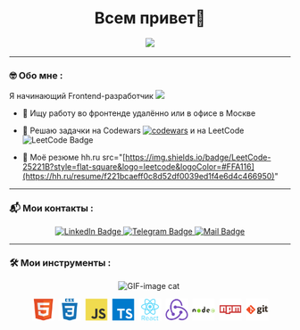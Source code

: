 <h1 align="center">Всем привет👋</h1>
<div align="center">
  <img src="https://media.giphy.com/media/hpXdHPfFI5wTABdDx9/giphy.gif" />
</div>

 ---
### :nerd_face: Обо мне :
Я начинающий Frontend-разработчик <img src="https://media.giphy.com/media/WUlplcMpOCEmTGBtBW/giphy.gif" width="30">
- :telescope: Ищу работу во фронтенде удалённо или в офисе в Москве
  
- :dart: Решаю задачки на Codewars [![codewars](https://www.codewars.com/users/tanny-may/badges/micro)](https://www.codewars.com/users/tanny-may) и на LeetCode <img src="https://img.shields.io/badge/LeetCode-25221B?style=flat-square&logo=leetcode&logoColor=#FFA116" alt="LeetCode Badge"/>
  
- :page_facing_up: Моё резюме hh.ru src="[https://img.shields.io/badge/LeetCode-25221B?style=flat-square&logo=leetcode&logoColor=#FFA116](https://hh.ru/resume/f221bcaeff0c8d52df0039ed1f4e6d4c466950)"
  
---
### :mailbox_with_mail: Мои контакты :
<div id="badges" align="center">
  <a href="https://www.linkedin.com/in/tanny-may">
    <img src="https://img.shields.io/badge/LinkedIn-blue?style=flat&logo=linkedin&logoColor=white" alt="LinkedIn Badge"/>
  </a>
  <a href="https://t.me/tanny_may">
    <img src="https://img.shields.io/badge/Telegram-blue?style=flat&logo=telegram&logoColor=white" alt="Telegram Badge"/>
  </a>
  <a href=""mailto:tanny-may@email.com"">
    <img src="https://img.shields.io/badge/E--mail-blue?style=flat&logo=mail.ru&logoColor=white" alt="Mail Badge"/>
  </a>
</div> 

  ---
### :hammer_and_wrench: Мои инструменты :
<div align="center">
  <img src="https://media.giphy.com/media/M4NykXxUE0HAcK7UJ6/giphy.gif" alt="GIF-image cat" width="200"/>&nbsp;

  <img src="https://github.com/devicons/devicon/blob/master/icons/html5/html5-original.svg" title="HTML5" alt="HTML" width="40" height="40"/>&nbsp;
  <img src="https://github.com/devicons/devicon/blob/master/icons/css3/css3-plain-wordmark.svg"  title="CSS3" alt="CSS" width="40" height="40"/>&nbsp;
  <img src="https://github.com/devicons/devicon/blob/master/icons/javascript/javascript-original.svg" title="JavaScript" alt="JavaScript" width="40" height="40"/>&nbsp;
  <img src="https://github.com/devicons/devicon/blob/master/icons/typescript/typescript-original.svg" title="Typescript" alt="Typescript" width="40" height="40"/>&nbsp;
  <img src="https://github.com/devicons/devicon/blob/master/icons/react/react-original-wordmark.svg" title="React" alt="React" width="40" height="40"/>&nbsp;
  <img src="https://github.com/devicons/devicon/blob/master/icons/redux/redux-original.svg" title="Redux" alt="Redux " width="40" height="40"/>&nbsp;
  <img src="https://github.com/devicons/devicon/blob/master/icons/nodejs/nodejs-original-wordmark.svg" title="NodeJS" alt="NodeJS" width="40" height="40"/>&nbsp;
  <img src="https://github.com/devicons/devicon/blob/master/icons/npm/npm-original-wordmark.svg" title="NPM" alt="NPM" width="40" height="40"/>&nbsp;
  <img src="https://github.com/devicons/devicon/blob/master/icons/git/git-original-wordmark.svg" title="Git" alt="Git" width="40" height="40"/>
</div>



